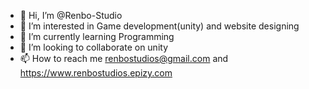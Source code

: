 - 👋 Hi, I’m @Renbo-Studio
- 👀 I’m interested in Game development(unity) and website designing
- 🌱 I’m currently learning Programming
- 💞️ I’m looking to collaborate on unity
- 📫 How to reach me renbostudios@gmail.com and https://www.renbostudios.epizy.com

<!---
Renbo-Studio/Renbo-Studio is a ✨ special ✨ repository because its `README.md` (this file) appears on your GitHub profile.
You can click the Preview link to take a look at your changes.
--->
